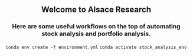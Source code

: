 <div align="center">

## Welcome to Alsace Research

### Here are some useful workflows on the top of automating stock analysis and portfolio analysis.


`conda env create -f environment.yml`
`conda activate stock_analysis_env`




</div>
